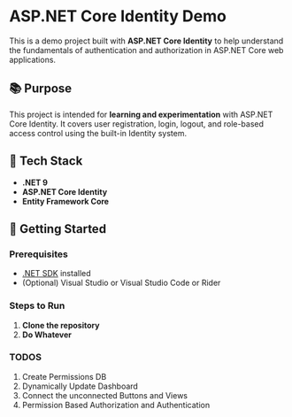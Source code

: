 # ASP.NET Core Identity Demo

This is a demo project built with **ASP.NET Core Identity** to help understand the fundamentals of authentication and authorization in ASP.NET Core web applications.

## 📚 Purpose

This project is intended for **learning and experimentation** with ASP.NET Core Identity. It covers user registration, login, logout, and role-based access control using the built-in Identity system.

## 🧰 Tech Stack

- **.NET 9**
- **ASP.NET Core Identity**
- **Entity Framework Core**

## 🚀 Getting Started

### Prerequisites

- [.NET SDK](https://dotnet.microsoft.com/download) installed
- (Optional) Visual Studio or Visual Studio Code or Rider

### Steps to Run

1. **Clone the repository**
2. **Do Whatever**

### TODOS

1) Create Permissions DB
2) Dynamically Update Dashboard
3) Connect the unconnected Buttons and Views
4) Permission Based Authorization and Authentication